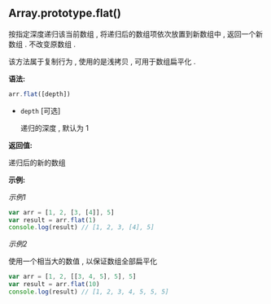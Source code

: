 ## Array.prototype.flat()

按指定深度递归该当前数组 , 将递归后的数组项依次放置到新数组中 , 返回一个新数组 . 不改变原数组 .

该方法属于复制行为 , 使用的是浅拷贝 , 可用于数组扁平化 . 



**语法:**

```js
arr.flat([depth])
```



- `depth` [可选]

  递归的深度 , 默认为 1



**返回值:**

递归后的新的数组



**示例:**

*示例1*

```js
var arr = [1, 2, [3, [4]], 5]
var result = arr.flat(1)
console.log(result) // [1, 2, 3, [4], 5]
```



*示例2*

使用一个相当大的数值 , 以保证数组全部扁平化

```js
var arr = [1, 2, [[3, 4, 5], 5], 5]
var result = arr.flat(10)
console.log(result) // [1, 2, 3, 4, 5, 5, 5]
```

